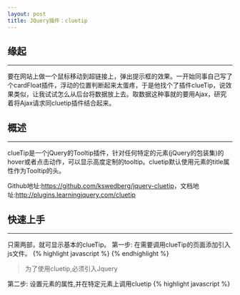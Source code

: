 ```yaml
---
layout: post
title: JQuery插件：cluetip
---
```


## 缘起
----

要在网站上做一个鼠标移动到超链接上，弹出提示框的效果。一开始同事自己写了个cardFloat插件，浮动的位置判断起来太蛋疼，于是他找个了插件clueTip，说效果类似，让我试试怎么从后台将数据放上去。取数据这种事就的要用Ajax，研究着将Ajax请求同cluetip插件结合起来。

## 概述
----

clueTip是一个jQuery的Tooltip插件，针对任何特定的元素(jQuery的包装集)的hover或者点击动作，可以显示高度定制的tooltip。cluetip默认使用元素的title属性作为Tooltip的头。

Github地址:<https://github.com/kswedberg/jquery-cluetip>，文档地址:<http://plugins.learningjquery.com/cluetip> 

## 快速上手
----

只需两部，就可显示基本的clueTip。
第一步: 在需要调用clueTip的页面添加引入js文件。
{% highlight javascript %}
    <script src="jquery.js" type="text/javascript"></script> <!--必须-->
    <script src="jquery.cluetip.js" type="text/javascript"></script><!--必须-->
    <script src="jquery.hoverIntent.js" type="text/javascript"></script> <!--可选-->
    <link rel="stylesheet" href="jquery.cluetip.css" type="text/css" /><!--可选-->
{% endhighlight %}
> 为了使用cluetip,必须引入Jquery  

第二步: 设置元素的属性,并在特定元素上调用cluetip
{% highlight javascript %}
    <script type="text/javascript">
    $(document).ready(function() {
      $('a.tips').cluetip();
    
      $('#houdini').cluetip({
        splitTitle: '|', // use the invoking element's title attribute to populate the clueTip...
                         // ...and split the contents into separate divs where there is a "|"
        showTitle: false // hide the clueTip's heading
      });
    });
    </script>
    <!-- use ajax/ahah to pull content from fragment.html: -->
    <p><a class="tips" href="fragment.html" rel="fragment.html">show me the cluetip!</a></p>
    
    <!-- use title attribute for clueTip contents, but don't include anything in the clueTip's heading -->
    <p><a id="houdini" href="houdini.html" title="|Houdini was an escape artist.|He was also adept at prestidigitation.">Houdini</a></p>
{% endhighlight %}
默认情况下，clueTip使用rel属性通过AHAH(Asychronous HTML and HTTP,利用JavaScript通过XHR动态获取html,比Ajax更简单)获取内容并加载到tooltip中。

## clueTip插件的特性
----
clueTip中包含很多的特性,列出如下:

- 多个内容源
- 智能定位
- 灵活的行为
- 多变的样式

### Multiple Content Sources

The contents of the clueTip can come from one of these sources:

    a separate file, via AHAH / AJAX
    an element on the same page, typically hidden
    the title attribute, parsed by a user-defined delimiter (if the "splitTitle" option is set). The text before the first delimiter becomes the clueTip title, and the rest of the text parts are placed in <div class="split-body"></div> elements and appended to the clueTip body
    the return value of a function referenced in the first argument of .cluetip().

### Smart Positioning
The clueTip Plugin has 4 positioning modes, which you can change via the "positionBy" option.

    positionBy: 'auto' (default)
        places the tooltip just to the right of the invoking element, but...
        if there is not enough room for the tooltip to be fully visible between the right edge of the invoking element and the right edge of the browser window, switches from the right side to the left side, but...
        if the invoking element is too close to the bottom edge of the browser window, adjusts the tooltip upwards until the whole tooltip is visible, but...
        if the tooltip is taller than the window (i.e. the viewable area), adjusts the tooltip back down until the tooltip's top is at the top edge of the browser window, but...
        position if the invoking element is so wide that the tooltip can't completely fit to the left or the right of it, places the tooltip to the right or left of the mouse, but...
        if the tooltip itself can't fit to the right or left of the mouse position, places the tooltip below the mouse position (centered horizontal if enough room), but...
        if (a) there isn't enough room below without being cut off, and (b) there is enough room between the top of the viewable area and the mouse, puts the tooltip above the mouse position
    positionBy: 'mouse'
        places the tooltip to the right of the mouse position, but...
        if there is not enough room to the right, places the tooltip to the left of the mouse position, but...
        if the tooltip itself can't fit to the right or left of the mouse position, places the tooltip below the mouse position (centered horizontally if enough room), but...
        if (a) there isn't enough room below without being cut off, and (b) there is enough room between the top of the viewable area and the mouse, puts the tooltip above the mouse position
    positionBy: 'bottomTop'
        places the tooltip below the mouse position (centered horizontally if enough room), but...
        if (a) there isn't enough room below without being cut off, and (b) there is enough room between the top of the viewable area and the mouse, puts the tooltip above the mouse position
    positionBy: 'fixed'
        places the tooltip in the same location relative to the invoking element, regardless of where it appears on the page.
        the fixed position can be adjusted by modifying the number of pixels in the topOffset and leftOffset options

### Flexible Behavior

    The clueTip takes advantage of Brian Cherne's hoverIntent plugin if it's available. (Just include it in a <script> tag if you want the clueTip to use it.)
    It can be activated on hover or on click.
    It can fade in, slide down, etc.
    It can close when the invoking element is moused out or when the tooltip is moused out or when the user clicks a "close" link.
    It can cache the results of ajax requests—or not.
    It can be turned off

### Variety of Styles

The clueTip Plugin comes with three themes: default, jTip, and rounded corners. Additional themes can be created by following the naming patterns in the stylesheet, jquery.cluetip.css. To apply one of the alternative themes, just indicate it in the cluetipClass option as 'jtip' or 'rounded'.

The "loading" image comes from this rule in the stylesheet:

#cluetip-waitimage {
      width: 43px;
      height: 11px;
      position: absolute;
      background-image: url(wait.gif);
    }

It can be turned off with the following option: waitImage: false

Other options that affect the visual appearance include hoverClass, arrows, dropShadow, and dropShadowSteps. Please see API / Options for more information.

## clueTip Plugin API / Options
----

The clueTip Plugin API provides two methods, with many options. It also provides a custom event for closing the tooltip programmatically

$.cluetip.setup(options)
    Global defaults for clueTips. Will apply to all calls to the clueTip plugin.
    {
          insertionType:    'appendTo', // how the clueTip is inserted into the DOM
                                        // possible values: 'appendTo', 'prependTo', 'insertBefore', 'insertAfter'
          insertionElement: 'body'      // where in the DOM the clueTip is to be inserted
    }

.cluetip(options)
    Displays a highly customizable tooltip via ajax (default) or local content or the title attribute of the invoking element 

{% highlight javascript %}
$.fn.cluetip.defaults = {  // default options; override as needed
    multiple:         false,    // Allow a new tooltip to be created for each .cluetip() call
    width:            275,      // The width of the clueTip
    height:           'auto',   // The height of the clueTip. more info below [1]
    cluezIndex:       97,       // Sets the z-index style property of the clueTip
    positionBy:       'auto',   // Sets the type of positioning. more info below [2]
    topOffset:        15,       // Number of px to offset clueTip from top of invoking element. more info below [3]
    leftOffset:       15,       // Number of px to offset clueTip from left of invoking element. more info below [4]
    local:            false,    // Whether to use content from the same page for the clueTip's body
                                // (treats the attribute used for accessing the tip as a jQuery selector,
                                // but only selects the first element if the selector matches more than one). more info below [5]
    hideLocal:        true,     // If local option is set to true, this determines whether local content
                                //  to be shown in clueTip should be hidden at its original location
    localPrefix:      null,       // string to be prepended to the tip attribute if local is true
    localIdSuffix:    null,     // string to be appended to the cluetip content element's id if local is true
    attribute:        'rel',    // the attribute to be used for fetching the clueTip's body content
    titleAttribute:   'title',  // the attribute to be used for fetching the clueTip's title
    splitTitle:       '',       // A character used to split the title attribute into the clueTip title and divs
                                // within the clueTip body. more info below [6]
    escapeTitle:      false,    // whether to html escape the title attribute
    showTitle:        true,     // show title bar of the clueTip, even if title attribute not set
    cluetipClass:     'default',// class added to outermost clueTip div in the form of 'cluetip-' + clueTipClass. more info below [7]
    hoverClass:       '',       // class applied to the invoking element onmouseover and removed onmouseout
    waitImage:        true,     // whether to show a "loading" img, which is set in jquery.cluetip.css
    cursor:           'help',
    arrows:           false,    // if true, displays arrow on appropriate side of clueTip. more info below [8]
    dropShadow:       true,     // set to false if you don't want the drop-shadow effect on the clueTip
    dropShadowSteps:  6,        // adjusts the size of the drop shadow
    sticky:           false,    // keep visible until manually closed
    mouseOutClose:    false,    // close when clueTip is moused out: false, 'cluetip', 'link', 'both'
    delayedClose:     50,        // close clueTip on a timed delay
    activation:       'hover',  // set to 'click' to force user to click to show clueTip
    clickThrough:     true,    // if true, and activation is not 'click', then clicking on a clueTipped link will take user to
                                // the link's href, even if href and tipAttribute are equal
    tracking:         false,    // if true, clueTip will track mouse movement (experimental)
    closePosition:    'top',    // location of close text for sticky cluetips; can be 'top' or 'bottom' or 'title'
    closeText:        'Close',  // text (or HTML) to to be clicked to close sticky clueTips
    truncate:         0,        // number of characters to truncate clueTip's contents. if 0, no truncation occurs

    // effect and speed for opening clueTips
    fx: {
                      open:       'show', // can be 'show' or 'slideDown' or 'fadeIn'
                      openSpeed:  ''
    },

    // settings for when hoverIntent plugin is used
    hoverIntent: {
                      sensitivity:  3,
                      interval:     50,
                      timeout:      0
    },

    // function to run just before clueTip is shown.
    // If the function returns false, the clueTip is NOT shown
    // It can take a single argument: the event object
    // Inside the function, this refers to the element that invoked the clueTip
    onActivate:       function(event) {return true;},

    // function to run just after clueTip is shown. It can take two arguments:
    // the first is a jQuery object representing the clueTip element;
    // the second a jQuery object represeting the clueTip inner div.
    // Inside the function, this refers to the element that invoked the clueTip
    onShow:           function(ct, ci){},

    // function to run just after clueTip is hidden. It can take two arguments:
    // the first is a jQuery object representing the clueTip element;
    // the second a jQuery object represeting the clueTip inner div.
    // Inside the function, this refers to the element that invoked the clueTip
    onHide:           function(ct, ci){},

    // whether to cache results of ajax request to avoid unnecessary hits to server
    ajaxCache:        true,

    // process data retrieved via xhr before it's displayed
    ajaxProcess:      function(data) {
                        data = data.replace(/<(script|style|title)[^<]+<\/(script|style|title)>/gm, '').replace(/<(link|meta)[^>]+>/g,'');
                        return data;
    },
    // can pass in standard $.ajax() parameters. Callback functions, such as beforeSend,
    // will be queued first within the default callbacks.
    ajaxSettings: {
      // error: function(ct, ci) { /* override default error callback */ },
      // beforeSend: function(ct, ci) { /* called first within default beforeSend callback */ },
      dataType: 'html'
    }
  };

$(document).trigger('hideCluetip')
    Hides any currently visible cluetip.


// example for how you might do this with touch devices
$('body').bind('touchstart', function(event) {
 event = event.originalEvent;
 var tgt = event.touches[0] && event.touches[0].target,
     $tgt = $(tgt);

 if (tgt.nodeName !== 'A' && !$tgt.closest('div.cluetip').length ) {
   $(document).trigger('hideCluetip');
 }
});

$('some-already-initialized-link').trigger('showCluetip')
{% endhighlight %}

工作中的使用样例：
  	$(".float_user_card").card_float({
		card_floatClass: "user_card_float",
		width:340,
		leftOffset: 4,
		arrows: true,
		sticky: true,
		mouseOutClose: "both",
		closeText:'',
		waitImage:false,
		arrows:false
	});
  具有一定的借鉴意义。

Triggers the cluetip to be shown for a particular element on which .cluetip() has already been called.

    height: Setting a specific height also sets <div id="cluetip-outer"> to "overflow:auto"
    positionBy: Available options are 'auto', 'mouse', 'bottomTop', 'topBottom', fixed'. Change to 'mouse' if you want to override positioning by element and position the clueTip based on where the mouse is instead. Change to 'bottomTop' if you want positioning to begin below the mouse when there is room or above if not (and 'topBottom' for vice versa) — rather than right or left of the elemnent and flush with element's top. Change to 'fixed' if you want the clueTip to appear in exactly the same location relative to the linked element no matter where it appears on the page. Use 'fixed' at your own risk.
    topOffset:For all but positionBy: 'fixed', the number will be added to the clueTip's "top" value if the clueTip appears below the invoking element and subtracted from it if the clueTip appears above. For positionBy "fixed", the number will always be added to the "top" value, offsetting the clueTip from the top of the invoking element.
    leftOffset: For all but positionBy: 'fixed', the number will be added to clueTip's "left" value if the clueTip appears to the right of the invoking element and subtracted if the clueTip appears to the left. For positionBy "fixed", the number will always be added to the "left" value of the clueTip, offsetting it from the right side of the invoking element.
    local: for example, using the default tip attribute, "rel", you could have a link — <a href="somewhere.htm" rel="#someID"> — that would show the contents of the element in the DOM that has an ID of "someID."
    Important: If you use any selector other than a simple ID, the plugin will match the index of the element with the index of the invoking element among all selected elements. For example, if you call $('a').cluetip({local: true}) and you have two links with rel="div.foo", the first link will display the contents of the first div class="foo" and the second link will display the contents of the second div class="foo".
    splitTitle: if used, the clueTip will be populated only by the title attribute
    cluetipClass: this is also used for a "directional" class on the same div, depending on where the clueTip is in relation to the invoking element. The class appears in the form of 'cluetip-' + direction + cluetipClass. this allows you to create your own clueTip theme in a separate CSS file or use one of the three pre-packaged themes: default, jtip, or rounded.
    arrows: UPDATE: this option displays a div containing an arrow background image. Arrow images are set using the background-image property in the CSS. The direction of the arrow changes depending on which side of the invoking element the clueTip appears. The arrows option sets the background-position of the cluetip div so that the arrow will accurately point to the invoking element, regardless of where it appears in relation to it.

Frequently Asked Questions

How is clueTip licensed?

    The clueTip plugin is licensed the same way as the jQuery core file: under the MIT license. The top of the jquery.cluetip.js file has this notice:

    Licensed under the MIT license:
    * http://www.opensource.org/licenses/mit-license.php
What versions of jQuery is the clueTip Plugin compatible with?
    As of clueTip version 1.06, the plugin is compatible with version 1.3.2 or later. Previous clueTip versions are compatible with jQuery 1.2.6, though 1.3.2 or later is recommended.
Does the clueTip Plugin have any dependencies on other plugins?
    No. However, optional plugins that can be used in conjunction with the clueTip plugin include hoverIntent and bgIframe.
How do I get clueTip to work on elements that have been inserted via ajax after the page loads?
    You can call the .cluetip() method on those elements from within the ajax method's callback function. For example:
{% highlight javascript %}
$.get('/path/to/file', function(html) {
  var newHtml = $(html);
  newHtml.appendTo('#some-elememnt');
  newHtml.find('a').cluetip();
});
{% endhighlight %}
How do I get clueTip to show ajaxed content that has changed on the server?
    There are a number of options available for working with dynamic content. By default, the ajaxCache function is set to true. This reduces the number of http requests made to the server. However, it doesn't account for possible changes to the ajaxed data. If the contents of a particular clueTip will be updated on the server between invocations, you may want to set ajaxCache: false. 
How do I programmatically close (hide) a clueTip?
    If you want to trigger a clueTip to close, based on some other interaction, you can use the following code: $(document).trigger('hideCluetip'); 
Why don't the styles that I've applied to my local content carry over once they're inside a clueTip?
    When using an element on the same page to populate the clueTip's content, the plugin clones that element. Because of potential problems caused by duplicate IDs within a page, the plugin also, by default, adds a suffix to the ID of the cloned element. If you have tied styles to the original ID, they won't be carried over. You can either give the localIdSuffix an empty string ( '' ) for its value or add the ID to your stylesheet rule.
Why don't form elements within a clueTip update when I tell them to?
    If you attempt to update an element based on its ID,
How do I add a delay before showing or closing the clueTip?
    While the clueTip plugin itself doesn't have a mechanism for delaying responses, it can take advantage of the optional hoverIntent plugin. To delay the showing of a clueTip, use the interval property of the hoverIntent option; to delay its hiding, use the timeout property. Both properties are measured in milliseconds. For example, the following sets both the show and the hide delays to 750 milliseconds (3/4 second):

    $('a').cluetip({
      hoverIntent: {
        sensitivity:  1,
        interval:     750,
        timeout:      750
      }
    });

    See hoverIntent plugin's documentation for details.

Why are the clueTips hidden behind my Flash elements?

    This is a common problem when trying to layer a DOM element over a Flash object. To avoid it, you need to set <param name="wmode" value="transparent" /> inside the <object></object> tags and/or wmode="transparent" as an attribute of the <embed /> tag. For example, your HTML might look like this:

    <object classid="clsid:D27CDB6E-AE6D-11cf-96B8-444553540000"
      codebase="http://download.macromedia.com/pub/shockwave/cabs/flash/swflash.cab"
      width="500" height="300">
      <param name="movie" value="test.swf" />
      <param name="quality" value="high" />
      <param name="wmode" value="transparent" />

      <embed src="test.swf" quality="high" wmode="transparent"
        pluginspage="http://www.macromedia.com/go/getflashplayer"
        type="application/x-shockwave-flash" width="500" height="300" />
    </object>

## 后记
----

工作是需求的来源，能力的成长来自压力。原本我的定位是Rails程序员，结果，JQuery要懂点，JS也要写点。看来以后要这么介绍自己，哥就是编程的。

